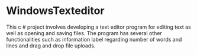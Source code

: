 # WindowsTexteditor
This c # project involves developing a text editor program for editing text as well as opening and saving files. The program has several other functionalities such as information label regarding number of words and lines and drag and drop file uploads.
